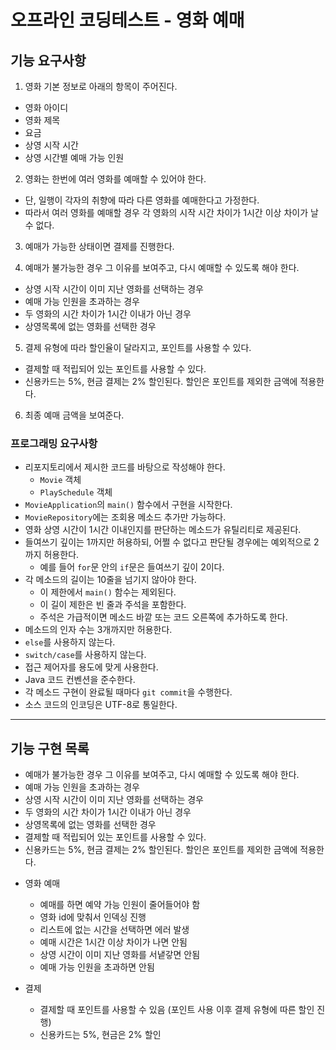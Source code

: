 # 오프라인 코딩테스트 - 영화 예매

## 기능 요구사항

1. 영화 기본 정보로 아래의 항목이 주어진다.
* 영화 아이디
* 영화 제목
* 요금
* 상영 시작 시간
* 상영 시간별 예매 가능 인원

2. 영화는 한번에 여러 영화를 예매할 수 있어야 한다.
* 단, 일행이 각자의 취향에 따라 다른 영화를 예매한다고 가정한다.
* 따라서 여러 영화를 예매할 경우 각 영화의 시작 시간 차이가 1시간 이상 차이가 날 수 없다.

3. 예매가 가능한 상태이면 결제를 진행한다.

4. 예매가 불가능한 경우 그 이유를 보여주고, 다시 예매할 수 있도록 해야 한다.
* 상영 시작 시간이 이미 지난 영화를 선택하는 경우
* 예매 가능 인원을 초과하는 경우
* 두 영화의 시간 차이가 1시간 이내가 아닌 경우
* 상영목록에 없는 영화를 선택한 경우

5. 결제 유형에 따라 할인율이 달라지고, 포인트를 사용할 수 있다.
* 결제할 때 적립되어 있는 포인트를 사용할 수 있다.
* 신용카드는 5%, 현금 결제는 2% 할인된다. 할인은 포인트를 제외한 금액에 적용한다.

6. 최종 예매 금액을 보여준다.

### 프로그래밍 요구사항
* 리포지토리에서 제시한 코드를 바탕으로 작성해야 한다.
    * `Movie` 객체
    * `PlaySchedule` 객체
* `MovieApplication`의 `main()` 함수에서 구현을 시작한다.
* `MovieRepository`에는 조회용 메소드 추가만 가능하다.
* 영화 상영 시간이 1시간 이내인지를 판단하는 메소드가 유틸리티로 제공된다.
* 들여쓰기 깊이는 1까지만 허용하되, 어쩔 수 없다고 판단될 경우에는 예외적으로 2까지 허용한다.
    * 예를 들어 `for`문 안의 `if`문은 들여쓰기 깊이 2이다.
* 각 메소드의 길이는 10줄을 넘기지 않아야 한다.
    * 이 제한에서 `main()` 함수는 제외된다.
    * 이 길이 제한은 빈 줄과 주석을 포함한다.
    * 주석은 가급적이면 메소드 바깥 또는 코드 오른쪽에 추가하도록 한다.
* 메소드의 인자 수는 3개까지만 허용한다.
* `else`를 사용하지 않는다.
* `switch/case`를 사용하지 않는다.
* 접근 제어자를 용도에 맞게 사용한다.
* Java 코드 컨벤션을 준수한다.
* 각 메소드 구현이 완료될 때마다 `git commit`을 수행한다.
* 소스 코드의 인코딩은 UTF-8로 통일한다.

----

## 기능 구현 목록
* 예매가 불가능한 경우 그 이유를 보여주고, 다시 예매할 수 있도록 해야 한다.
* 예매 가능 인원을 초과하는 경우
* 상영 시작 시간이 이미 지난 영화를 선택하는 경우
* 두 영화의 시간 차이가 1시간 이내가 아닌 경우
* 상영목록에 없는 영화를 선택한 경우
* 결제할 때 적립되어 있는 포인트를 사용할 수 있다.
* 신용카드는 5%, 현금 결제는 2% 할인된다. 할인은 포인트를 제외한 금액에 적용한다.

- 영화 예매
  * 예매를 하면 예약 가능 인원이 줄어들어야 함
  * 영화 id에 맞춰서 인덱싱 진행
  * 리스트에 없는 시간을 선택하면 에러 발생
  * 예매 시간은 1시간 이상 차이가 나면 안됨
  * 상영 시간이 이미 지난 영화를 서냍갛면 안됨
  * 예매 가능 인원을 초과하면 안됨

- 결제
  * 결제할 때 포인트를 사용할 수 있음 (포인트 사용 이후 결제 유형에 따른 할인 진행)
  * 신용카드는 5%, 현금은 2% 할인